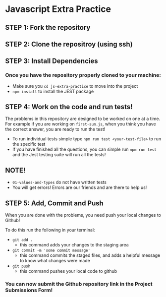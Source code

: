 # Javascript Extra Practice

## STEP 1: Fork the repository

## STEP 2: Clone the repositroy (using ssh)

## STEP 3: Install Dependencies

### Once you have the repository properly cloned to your machine:

- Make sure you `cd js-extra-practice` to move into the project
- `npm install` to install the JEST package

## STEP 4: Work on the code and run tests!

The problems in this repository are designed to be worked on one at a time. For example if you are working on `first-sum.js`, when you think you have the correct answer, you are ready to run the test!

- To run individual tests simple type `npm run test <your-test-file>` to run the specific test
- If you have finished all the questions, you can simple run `npm run test` and the Jest testing suite will run all the tests!

## NOTE!

- `01-values-and-types` do not have written tests
- You will get errors! Errors are our friends and are there to help us!

## STEP 5: Add, Commit and Push

When you are done with the problems, you need push your local changes to Github!

To do this run the following in your terminal:

- `git add .`
  - this command adds your changes to the staging area
- `git commit -m 'some commit message'`
  - this command commits the staged files, and adds a helpful message to know what changes were made
- `git push`
  - this command pushes your local code to github

### You can now submit the Github repository link in the Project Submissions Form!
